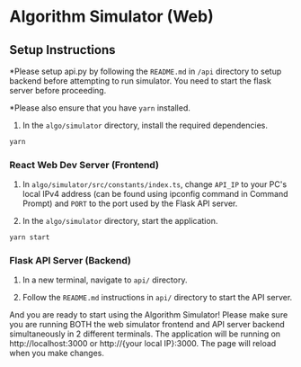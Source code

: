 # Algorithm Simulator (Web)

## Setup Instructions

\*Please setup api.py by following the `README.md` in `/api` directory to setup backend before attempting to run simulator. You need to start the flask server before proceeding.

\*Please also ensure that you have `yarn` installed.

1. In the `algo/simulator` directory, install the required dependencies.

```bash
yarn
```

### React Web Dev Server (Frontend)
1. In `algo/simulator/src/constants/index.ts`, change `API_IP` to your PC's local IPv4 address (can be found using ipconfig command in Command Prompt) and `PORT` to the port used by the Flask API server. 

2. In the `algo/simulator` directory, start the application.

```bash
yarn start
```

### Flask API Server (Backend)
1. In a new terminal, navigate to `api/` directory.

2. Follow the `README.md` instructions in `api/` directory to start the API server.

And you are ready to start using the Algorithm Simulator! Please make sure you are running BOTH the web simulator frontend and API server backend simultaneously in 2 different terminals. The application will be running on http://localhost:3000 or http://{your local IP}:3000. The page will reload when you make changes.
